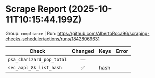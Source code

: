 # Scrape Report (2025-10-11T10:15:44.199Z)

Group: `compliance`  |  Run: https://github.com/AlbertoRoca96/scraping-checks-scheduler/actions/runs/18428069631

| Check | Changed | Keys | Error |
|---|:---:|:--|:--|
| `psa_charizard_pop_total` | — |  |  |
| `sec_aapl_8k_list_hash` | ✅ | hash |  |
